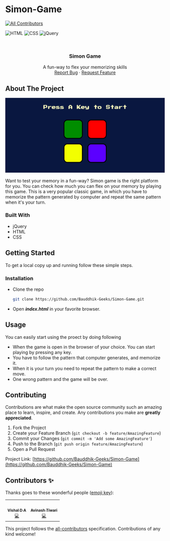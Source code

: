 # Simon-Game
<!-- ALL-CONTRIBUTORS-BADGE:START - Do not remove or modify this section -->
[![All Contributors](https://img.shields.io/badge/all_contributors-2-orange.svg?style=flat-square)](#contributors-)
<!-- ALL-CONTRIBUTORS-BADGE:END -->


![HTML](https://img.shields.io/badge/-HTML-red)
![CSS](https://img.shields.io/badge/-CSS-blue)
![jQuery](https://img.shields.io/badge/-jQuery-yellowgreen)

<!-- PROJECT LOGO -->
<br />
<p align="center">
  <h3 align="center">Simon Game</h3>
  <p align="center">
    A fun-way to flex your memorizing skills
    <br />
    <a href="https://github.com/Bauddhik-Geeks/Simon-Game/issues">Report Bug</a>
    ·
    <a href="https://github.com/Bauddhik-Geeks/Simon-Game/issues">Request Feature</a>
  </p>
</p>


<!-- ABOUT THE PROJECT -->
## About The Project

![simon-game](assets/product-screenshot.png "Simon game landing page")

Want to test your memory in a fun-way?
Simon game is the right platform for you. You can check how much you can flex on your memory by playing this game. This is a very popular classic game, in which you have to memorize the pattern generated by computer and repeat the same pattern when it's your turn.


### Built With

* jQuery
* HTML
* CSS

<!-- GETTING STARTED -->
## Getting Started

To get a local copy up and running follow these simple steps.

### Installation

* Clone the repo
   ```sh
   git clone https://github.com/Bauddhik-Geeks/Simon-Game.git
   ```
* Open **_index.html_** in your favorite browser.

<!-- USAGE EXAMPLES -->
## Usage

You can easily start using the proect by doing following

- When the game is open in the browser of your choice. You can start playing by pressing any key.
- You have to follow the pattern that computer generates, and memorize it.
- When it is your turn you need to repeat the pattern to make a correct move.
- One wrong pattern and the game will be over.

<!-- CONTRIBUTING -->
## Contributing

Contributions are what make the open source community such an amazing place to learn, inspire, and create. Any contributions you make are **greatly appreciated**.

1. Fork the Project
2. Create your Feature Branch (`git checkout -b feature/AmazingFeature`)
3. Commit your Changes (`git commit -m 'Add some AmazingFeature'`)
4. Push to the Branch (`git push origin feature/AmazingFeature`)
5. Open a Pull Request

Project Link: [https://github.com/Bauddhik-Geeks/Simon-Game](https://github.com/Bauddhik-Geeks/Simon-Game)
## Contributors ✨

Thanks goes to these wonderful people ([emoji key](https://allcontributors.org/docs/en/emoji-key)):

<!-- ALL-CONTRIBUTORS-LIST:START - Do not remove or modify this section -->
<!-- prettier-ignore-start -->
<!-- markdownlint-disable -->
<table>
  <tr>
    <td align="center"><a href="https://linktr.ee/Vishal_D_A"><img src="https://avatars.githubusercontent.com/u/67089703?v=4?s=100" width="100px;" alt=""/><br /><sub><b>Vishal D A</b></sub></a><br /><a href="https://github.com/Bauddhik-Geeks/Simon-Game/commits?author=vishalda" title="Code">💻</a></td>
    <td align="center"><a href="https://avinash-tiwari.github.io/"><img src="https://avatars.githubusercontent.com/u/25238266?v=4?s=100" width="100px;" alt=""/><br /><sub><b>Avinash Tiwari</b></sub></a><br /><a href="https://github.com/Bauddhik-Geeks/Simon-Game/commits?author=avinash-tiwari" title="Code">💻</a></td>
  </tr>
</table>

<!-- markdownlint-restore -->
<!-- prettier-ignore-end -->

<!-- ALL-CONTRIBUTORS-LIST:END -->

This project follows the [all-contributors](https://github.com/all-contributors/all-contributors) specification. Contributions of any kind welcome!